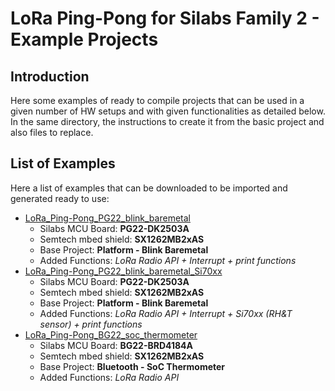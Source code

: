 
# LoRa Ping-Pong for Silabs Family 2 - Example Projects

## Introduction

Here some examples of ready to compile projects that can be used in a given number of HW setups and with given functionalities as detailed below.
In the same directory, the instructions to create it from the basic project and also files to replace.

## List of Examples

Here a list of examples that can be downloaded to be imported and generated ready to use:
-	[LoRa_Ping-Pong_PG22_blink_baremetal](https://github.com/VermontRep/LoRa_Ping-Pong_Silabs/tree/main/Example_Projects/LoRa_Ping-Pong_PG22_blink_baremetal)
	-	Silabs MCU Board: **PG22-DK2503A**
	-	Semtech mbed shield: **SX1262MB2xAS**
	-	Base Project: **Platform - Blink Baremetal**
	-	Added Functions: *LoRa Radio API + Interrupt + print functions*
-	[LoRa_Ping-Pong_PG22_blink_baremetal_Si70xx](https://github.com/VermontRep/LoRa_Ping-Pong_Silabs/tree/main/Example_Projects/LoRa_Ping-Pong_PG22_blink_baremetal_Si70xx)
	-	Silabs MCU Board: **PG22-DK2503A**
	-	Semtech mbed shield: **SX1262MB2xAS**
	-	Base Project: **Platform - Blink Baremetal**
	-	Added Functions: *LoRa Radio API + Interrupt + Si70xx (RH&T sensor) + print functions*
-	[LoRa_Ping-Pong_BG22_soc_thermometer](https://github.com/VermontRep/LoRa_Ping-Pong_Silabs/tree/main/Example_Projects/LoRa_Ping-Pong_BG22_soc_thermometer)
	-	Silabs MCU Board: **BG22-BRD4184A**
	-	Semtech mbed shield: **SX1262MB2xAS**
	-	Base Project: **Bluetooth - SoC Thermometer**
	-	Added Functions: *LoRa Radio API*
